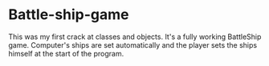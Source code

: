 # Battle-ship-game
This was my first crack at classes and objects.
It's a fully working BattleShip game.
Computer's ships are set automatically and
the player sets the ships himself at the start of the program.
